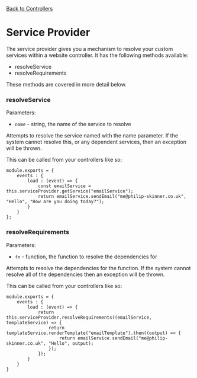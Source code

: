 [Back to Controllers](/documentation/websites/controllers)

# Service Provider

The service provider gives you a mechanism to resolve your custom services within a website controller. It has the following methods available:

* resolveService
* resolveRequirements

These methods are covered in more detail below.

### resolveService

Parameters:

* `name` - string, the name of the service to resolve

Attempts to resolve the service named with the name parameter. If the system cannot resolve this, or any dependent services, then an exception will be thrown.

This can be called from your controllers like so:

```
module.exports = {
	events : {
		load : (event) => {
			const emailService = this.serviceProvider.getService("emailService");
			return emailService.sendEmail("me@philip-skinner.co.uk", "Hello", "How are you doing today?");
		}
	}
};
```

### resolveRequirements

Parameters:

* `fn` - function, the function to resolve the dependencies for

Attempts to resolve the dependencies for the function. If the system cannot resolve all of the dependencies then an exception will be thrown.

This can be called from your controllers like so:

```
module.exports = {
	events : {
		load : (event) => {
			return this.serviceProvider.resolveRequirements((emailService, templateService) => {
				return templateService.renderTemplate("emailTemplate").then((output) => {
					return emailService.sendEmail("me@philip-skinner.co.uk", "Hello", output);
				});
			});
		}
	}
}
```